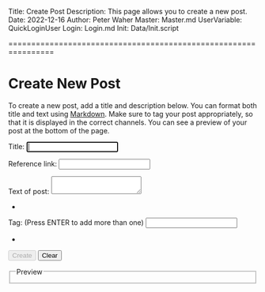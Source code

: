 Title: Create Post
Description: This page allows you to create a new post.
Date: 2022-12-16
Author: Peter Waher
Master: Master.md
UserVariable: QuickLoginUser
Login: Login.md
Init: Data/Init.script

================================================================

Create New Post
==================

To create a new post, add a title and description below. You can format both title and text using [Markdown](/Markdown.md).
Make sure to tag your post appropriately, so that it is displayed in the correct channels. You can see a preview of your post 
at the bottom of the page.

<form>

<input type="hidden" name="Type" id="Type" value="Post"/>

<p>
<label for="Title">Title:</label>  
<input type="text" name="Title" id="Title" title="Title of post" onkeydown="InvalidatePreview()" autofocus required autocomplete="off"/>
</p>

<p>
<label for="ReferenceLink">Reference link:</label>  
<input type="text" name="ReferenceLink" id="ReferenceLink" title="Reference link of post" required readonly tabindex="-1"/>
</p>

<p>
<label for="Text">Text of post:</label>  
<textarea name="Text" id="Text" onkeydown="TrapTab(this,DefaultProperties(),event)" onpaste="PasteContent(this,DefaultProperties(),event)" required>
</textarea>
</p>

<p>
<ul id="Tags" class="Tags noTags">
<li id="EndOfTags" class="EndOfTags"/>
</ul>
</p>

<p>
<label for="Tag">Tag: (Press ENTER to add more than one)</label>  
<input type="text" class="TagInput" name="Tag" id="Tag" title="Enter Tag to add" onkeydown="TrapTagKey(DefaultProperties(),event)" autocomplete="off"/>
</p>

<p>
<ul id="SuggestedTags" class="Tags noTags Suggestion">
<li class="EndOfTags"/>
</ul>
<p>

<button id="CreateButton" type="button" class="disabledButton" onclick="CreatePost()" disabled="disabled">Create</button>
<button type="button" class="negButton" onclick="ClearPost()">Clear</button>

</form>
<fieldset>
<legend>Preview</legend>
<div id="Preview"/>
</fieldset>